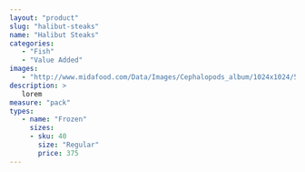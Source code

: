 ```yaml
---
layout: "product"
slug: "halibut-steaks"
name: "Halibut Steaks"
categories:
   - "Fish"
   - "Value Added"
images:
   - "http://www.midafood.com/Data/Images/Cephalopods_album/1024x1024/54acdb77e60ec196.jpg"
description: >
   lorem
measure: "pack"
types: 
   - name: "Frozen"
     sizes: 
     - sku: 40
       size: "Regular"
       price: 375
---
```

